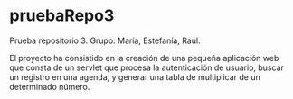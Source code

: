 pruebaRepo3
===========

Prueba repositorio 3. Grupo: María, Estefanía, Raúl.

El proyecto ha consistido en la creación de una pequeña aplicación web que consta de un servlet que procesa la autenticación de usuario, buscar un registro en una agenda, y generar una tabla de multiplicar de un determinado número.
